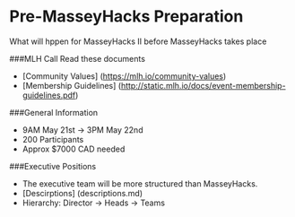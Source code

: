 # Pre-MasseyHacks Preparation
What will hppen for MasseyHacks II before MasseyHacks takes place

###MLH Call
Read these documents
- [Community Values] (https://mlh.io/community-values)
- [Membership Guidelines] (http://static.mlh.io/docs/event-membership-guidelines.pdf)

###General Information
- 9AM May 21st -> 3PM May 22nd
- 200 Participants
- Approx $7000 CAD needed


###Executive Positions
- The executive team will be more structured than MasseyHacks.
- [Descirptions] (descriptions.md)
- Hierarchy:  Director -> Heads -> Teams
